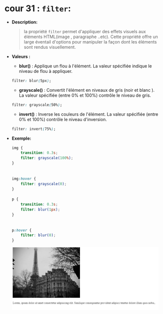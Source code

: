 # cour 31 : **``filter``:**



- **Description:**

    >la propriété `filter` permet d'appliquer des effets visuels aux éléments HTML(image , paragraphe ..etc). Cette propriété offre un large éventail d'options pour manipuler la façon dont les éléments sont rendus visuellement. 

- **Valeurs :**

    - **blur()** : Applique un flou à l'élément. La valeur spécifiée indique le niveau de flou à appliquer.
    ```css
    filter: blur(5px);
    ```

    - **grayscale()** : Convertit l'élément en niveaux de gris (noir et blanc ). La valeur spécifiée (entre 0% et 100%) contrôle le niveau de gris.
    ```css
    filter: grayscale(50%);
    ```

    - **invert()** : Inverse les couleurs de l'élément. La valeur spécifiée (entre 0% et 100%) contrôle le niveau d'inversion.
    ```css
    filter: invert(75%);
    ```

- **Exemple:**

    ```css
    img {
        transition: 0.3s;
        filter: grayscale(100%);
    }


    img:hover {
        filter: grayscale(0); 
    }

    p {
        transition: 0.3s;
        filter: blur(1px);
    }


    p:hover {
        filter: blur(0);
    }

    ```


    ![alt text](images/image.png)


